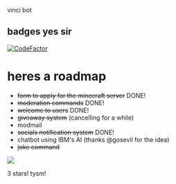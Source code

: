 vinci bot
## badges yes sir
[![CodeFactor](https://www.codefactor.io/repository/github/srizan10/vinci/badge)](https://www.codefactor.io/repository/github/srizan10/vinci)
# heres a roadmap

- ~~form to apply for the minecraft server~~ DONE!
- ~~moderation commands~~ DONE!
- ~~welcome to users~~ DONE!
- ~~giveaway system~~ (cancelling for a while)
- modmail
- ~~socials notification system~~ DONE!
- chatbot using IBM's AI (thanks @gosevil for the idea)
- ~~joke command~~
  
<img src="https://srizan.s-ul.eu/RddzT2f9">

3 stars! tysm!